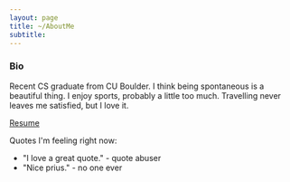 ```yaml
---
layout: page
title: ~/AboutMe
subtitle: 
---
```


### Bio

Recent CS graduate from CU Boulder. I think being spontaneous is a beautiful thing. I enjoy sports, probably a little too much. Travelling never leaves me satisfied, but I love it. 

[Resume](Resume_CV(1).pdf)

Quotes I'm feeling right now:

- "I love a great quote." - quote abuser
- "Nice prius." - no one ever


